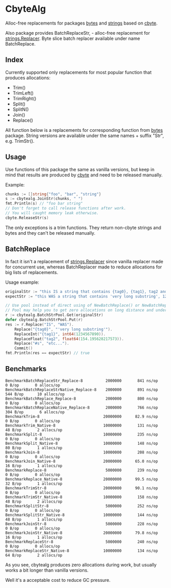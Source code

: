 # CbyteAlg

Alloc-free replacements for packages [bytes](https://golang.org/pkg/bytes) and
[strings](https://golang.org/pkg/strings) based on [cbyte](https://github.com/koykov/cbyte).

Also package provides BatchReplaceStr, - alloc-free replacement for [strings.Replacer](https://golang.org/pkg/strings/#Replacer).
Byte slice batch replacer available under name BatchReplace.

## Index

Currently supported only replacements for most popular function that produces
allocations:
* Trim()
* TrimLeft()
* TrimRight()
* Split()
* SplitN()
* Join()
* Replace()

All function below is a replacements for corresponding function from [bytes](https://golang.org/pkg/bytes) package.
String versions are available under the same names + suffix "Str", e.g. TrimStr().

## Usage

Use functions of this package the same as vanilla versions, but keep in mind that results are produced by
[cbyte](https://github.com/koykov/cbyte) and need to be released manually.

Example:
```go
chunks := []string{"foo", "bar", "string"}
s := cbytealg.JoinStr(chunks, " ")
fmt.Println(s) // "foo bar string"
// Don't forget to call release functions after work.
// You will caught memory leak otherwise.
cbyte.ReleaseStr(s)
``` 

The only exceptions is a trim functions. They return non-cbyte strings and bytes and they can't be released manually. 

## BatchReplace

In fact it isn't a replacement of [strings.Replacer](https://golang.org/pkg/strings/#Replacer) since vanilla replacer
made for concurrent use, whereas BatchReplacer made to reduce allocations for big lists of replacements.

Usage example:

```go
originalStr := "this IS a string that contains {tag0}, {tag1}, tag2 and #s"
expectStr := "this WAS a string that contains 'very long substring', 1234567890, 154.195628217573 and etc..."

// Use pool instead of direct using of NewBatchReplace() or NewBatchReplaceStr().
// Pool may help you to get zero allocations on long distance and under high load.
r := cbytealg.BatchStrPool.Get(originalStr)
defer cbytealg.BatchStrPool.Put(r)
res := r.Replace("IS", "WAS").
    Replace("{tag0}", "'very long substring'").
    ReplaceInt("{tag1}", int64(1234567890)).
    ReplaceFloat("tag2", float64(154.195628217573)).
    Replace("#s", "etc...").
    Commit()
fmt.Println(res == expectStr) // true
```

## Benchmarks

```
BenchmarkBatchReplaceStr_Replace-8          2000000       841 ns/op       0 B/op       0 allocs/op
BenchmarkBatchReplaceStrNative_Replace-8    2000000       891 ns/op     544 B/op      10 allocs/op
BenchmarkBatchReplace_Replace-8             2000000       800 ns/op       0 B/op       0 allocs/op
BenchmarkBatchReplaceNative_Replace-8       2000000       766 ns/op     304 B/op       6 allocs/op
BenchmarkTrim-8                            20000000      82.9 ns/op       0 B/op       0 allocs/op
BenchmarkTrim_Native-8                     10000000       131 ns/op      48 B/op       2 allocs/op
BenchmarkSplit-8                           10000000       235 ns/op       0 B/op       0 allocs/op
BenchmarkSplit_Native-8                    10000000       148 ns/op      80 B/op       1 allocs/op
BenchmarkJoin-8                            10000000       208 ns/op       0 B/op       0 allocs/op
BenchmarkJoin_Native-8                     20000000      65.0 ns/op      16 B/op       1 allocs/op
BenchmarkReplace-8                          5000000       239 ns/op       0 B/op       0 allocs/op
BenchmarkReplace_Native-8                  20000000      99.5 ns/op      32 B/op       1 allocs/op
BenchmarkTrimStr-8                         20000000      90.1 ns/op       0 B/op       0 allocs/op
BenchmarkTrimStr_Native-8                  10000000       158 ns/op      48 B/op       2 allocs/op
BenchmarkSplitStr-8                         5000000       252 ns/op       0 B/op       0 allocs/op
BenchmarkSplitStr_Native-8                 10000000       144 ns/op      48 B/op       1 allocs/op
BenchmarkJoinStr-8                          5000000       228 ns/op       0 B/op       0 allocs/op
BenchmarkJoinStr_Native-8                  20000000      79.8 ns/op      16 B/op       1 allocs/op
BenchmarkReplaceStr-8                       5000000       240 ns/op       0 B/op       0 allocs/op
BenchmarkReplaceStr_Native-8               10000000       134 ns/op      64 B/op       2 allocs/op
```

As you see, cbytealg produces zero allocations during work, but usually works a bit longer than vanilla versions.

Well it's a acceptable cost to reduce GC pressure.
